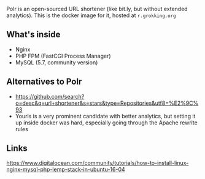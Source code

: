 Polr is an open-sourced URL shortener (like bit.ly, but without extended analytics).
This is the docker image for it, hosted at `r.grokking.org`


## What's inside
- Nginx
- PHP FPM (FastCGI Process Manager)
- MySQL (5.7, community version)


## Alternatives to Polr
- <https://github.com/search?o=desc&q=url+shortener&s=stars&type=Repositories&utf8=%E2%9C%93>
- Yourls is a very prominent candidate with better analytics,
but setting it up inside docker was hard, especially going through the Apache rewrite rules

## Links
https://www.digitalocean.com/community/tutorials/how-to-install-linux-nginx-mysql-php-lemp-stack-in-ubuntu-16-04

